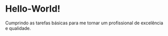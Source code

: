 # Hello-World!
Cumprindo as tarefas básicas para me tornar um profissional de excelência e qualidade.
